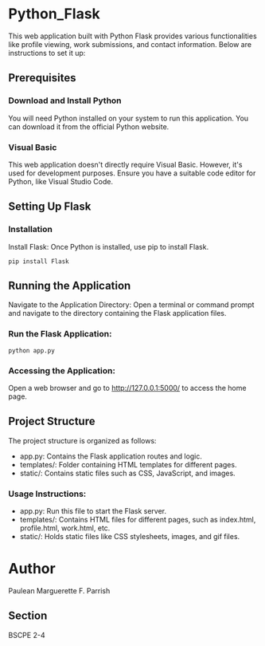 # Python_Flask
This web application built with Python Flask provides various functionalities like profile viewing, work submissions, and contact information. Below are instructions to set it up:

## Prerequisites
### Download and Install Python
You will need Python installed on your system to run this application. You can download it from the official Python website.

### Visual Basic
This web application doesn't directly require Visual Basic. However, it's used for development purposes. Ensure you have a suitable code editor for Python, like Visual Studio Code.

## Setting Up Flask
### Installation
Install Flask: Once Python is installed, use pip to install Flask.
```
pip install Flask
```

## Running the Application
Navigate to the Application Directory: Open a terminal or command prompt and navigate to the directory containing the Flask application files.

### Run the Flask Application:
```
python app.py
```

### Accessing the Application:
Open a web browser and go to http://127.0.0.1:5000/ to access the home page.

## Project Structure
The project structure is organized as follows:

- app.py: Contains the Flask application routes and logic.
- templates/: Folder containing HTML templates for different pages.
- static/: Contains static files such as CSS, JavaScript, and images.

### Usage Instructions:
- app.py: Run this file to start the Flask server.
- templates/: Contains HTML files for different pages, such as index.html, profile.html, work.html, etc.
- static/: Holds static files like CSS stylesheets, images, and gif files.

# Author
Paulean Marguerette F. Parrish
## Section
BSCPE 2-4
